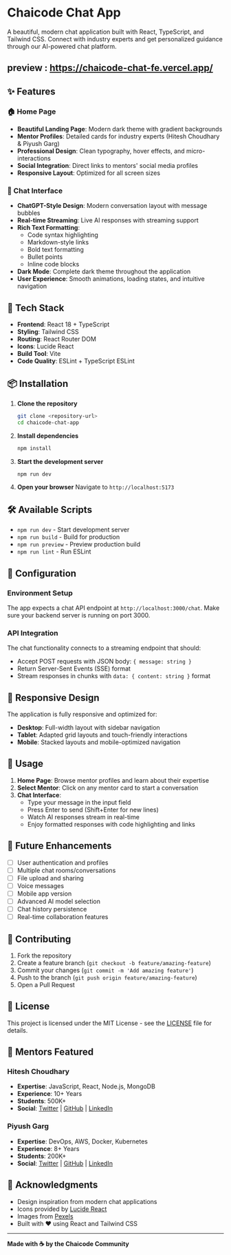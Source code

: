 # Chaicode Chat App

A beautiful, modern chat application built with React, TypeScript, and Tailwind CSS. Connect with industry experts and get personalized guidance through our AI-powered chat platform.

## preview : https://chaicode-chat-fe.vercel.app/

## ✨ Features

### 🏠 Home Page

- **Beautiful Landing Page**: Modern dark theme with gradient backgrounds
- **Mentor Profiles**: Detailed cards for industry experts (Hitesh Choudhary & Piyush Garg)
- **Professional Design**: Clean typography, hover effects, and micro-interactions
- **Social Integration**: Direct links to mentors' social media profiles
- **Responsive Layout**: Optimized for all screen sizes

### 💬 Chat Interface

- **ChatGPT-Style Design**: Modern conversation layout with message bubbles
- **Real-time Streaming**: Live AI responses with streaming support
- **Rich Text Formatting**:
  - Code syntax highlighting
  - Markdown-style links
  - Bold text formatting
  - Bullet points
  - Inline code blocks
- **Dark Mode**: Complete dark theme throughout the application
- **User Experience**: Smooth animations, loading states, and intuitive navigation

## 🚀 Tech Stack

- **Frontend**: React 18 + TypeScript
- **Styling**: Tailwind CSS
- **Routing**: React Router DOM
- **Icons**: Lucide React
- **Build Tool**: Vite
- **Code Quality**: ESLint + TypeScript ESLint

## 📦 Installation

1. **Clone the repository**

   ```bash
   git clone <repository-url>
   cd chaicode-chat-app
   ```

2. **Install dependencies**

   ```bash
   npm install
   ```

3. **Start the development server**

   ```bash
   npm run dev
   ```

4. **Open your browser**
   Navigate to `http://localhost:5173`

## 🛠️ Available Scripts

- `npm run dev` - Start development server
- `npm run build` - Build for production
- `npm run preview` - Preview production build
- `npm run lint` - Run ESLint

## 🔧 Configuration

### Environment Setup

The app expects a chat API endpoint at `http://localhost:3000/chat`. Make sure your backend server is running on port 3000.

### API Integration

The chat functionality connects to a streaming endpoint that should:

- Accept POST requests with JSON body: `{ message: string }`
- Return Server-Sent Events (SSE) format
- Stream responses in chunks with `data: { content: string }` format

## 📱 Responsive Design

The application is fully responsive and optimized for:

- **Desktop**: Full-width layout with sidebar navigation
- **Tablet**: Adapted grid layouts and touch-friendly interactions
- **Mobile**: Stacked layouts and mobile-optimized navigation

## 🎯 Usage

1. **Home Page**: Browse mentor profiles and learn about their expertise
2. **Select Mentor**: Click on any mentor card to start a conversation
3. **Chat Interface**:
   - Type your message in the input field
   - Press Enter to send (Shift+Enter for new lines)
   - Watch AI responses stream in real-time
   - Enjoy formatted responses with code highlighting and links

## 🔮 Future Enhancements

- [ ] User authentication and profiles
- [ ] Multiple chat rooms/conversations
- [ ] File upload and sharing
- [ ] Voice messages
- [ ] Mobile app version
- [ ] Advanced AI model selection
- [ ] Chat history persistence
- [ ] Real-time collaboration features

## 🤝 Contributing

1. Fork the repository
2. Create a feature branch (`git checkout -b feature/amazing-feature`)
3. Commit your changes (`git commit -m 'Add amazing feature'`)
4. Push to the branch (`git push origin feature/amazing-feature`)
5. Open a Pull Request

## 📄 License

This project is licensed under the MIT License - see the [LICENSE](LICENSE) file for details.

## 👥 Mentors Featured

### Hitesh Choudhary

- **Expertise**: JavaScript, React, Node.js, MongoDB
- **Experience**: 10+ Years
- **Students**: 500K+
- **Social**: [Twitter](https://twitter.com/Hiteshdotcom) | [GitHub](https://github.com/hiteshchoudhary) | [LinkedIn](https://linkedin.com/in/hiteshchoudhary)

### Piyush Garg

- **Expertise**: DevOps, AWS, Docker, Kubernetes
- **Experience**: 8+ Years
- **Students**: 200K+
- **Social**: [Twitter](https://twitter.com/piyushgargdev) | [GitHub](https://github.com/piyushgarg-dev) | [LinkedIn](https://linkedin.com/in/piyushgarg-dev)

## 🙏 Acknowledgments

- Design inspiration from modern chat applications
- Icons provided by [Lucide React](https://lucide.dev)
- Images from [Pexels](https://pexels.com)
- Built with ❤️ using React and Tailwind CSS

---

**Made with ☕ by the Chaicode Community**
